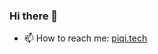 ### Hi there 👋
- 📫 How to reach me:  [piqi.tech](https://piqi.tech)

<!--
**FiqSky/FiqSky** is a ✨ _special_ ✨ repository because its `README.md` (this file) appears on your GitHub profile.

Here are some ideas to get you started:

- 🔭 I’m currently working on ...
- 🌱 I’m currently learning ...
- 👯 I’m looking to collaborate on ...
- 🤔 I’m looking for help with ...
- 💬 Ask me about ...
- 📫 How to reach me: piqi.tech
- 😄 Pronouns: ...
- ⚡ Fun fact: ...
-->
